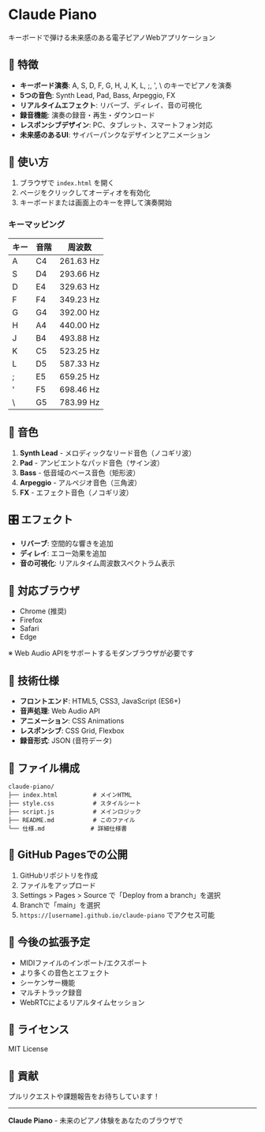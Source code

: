 # Claude Piano

キーボードで弾ける未来感のある電子ピアノWebアプリケーション

## 🎹 特徴

- **キーボード演奏**: A, S, D, F, G, H, J, K, L, ;, ', \ のキーでピアノを演奏
- **5つの音色**: Synth Lead, Pad, Bass, Arpeggio, FX
- **リアルタイムエフェクト**: リバーブ、ディレイ、音の可視化
- **録音機能**: 演奏の録音・再生・ダウンロード
- **レスポンシブデザイン**: PC、タブレット、スマートフォン対応
- **未来感のあるUI**: サイバーパンクなデザインとアニメーション

## 🚀 使い方

1. ブラウザで `index.html` を開く
2. ページをクリックしてオーディオを有効化
3. キーボードまたは画面上のキーを押して演奏開始

### キーマッピング

| キー | 音階 | 周波数 |
|------|------|--------|
| A    | C4   | 261.63 Hz |
| S    | D4   | 293.66 Hz |
| D    | E4   | 329.63 Hz |
| F    | F4   | 349.23 Hz |
| G    | G4   | 392.00 Hz |
| H    | A4   | 440.00 Hz |
| J    | B4   | 493.88 Hz |
| K    | C5   | 523.25 Hz |
| L    | D5   | 587.33 Hz |
| ;    | E5   | 659.25 Hz |
| '    | F5   | 698.46 Hz |
| \\   | G5   | 783.99 Hz |

## 🎵 音色

1. **Synth Lead** - メロディックなリード音色（ノコギリ波）
2. **Pad** - アンビエントなパッド音色（サイン波）
3. **Bass** - 低音域のベース音色（矩形波）
4. **Arpeggio** - アルペジオ音色（三角波）
5. **FX** - エフェクト音色（ノコギリ波）

## 🎛️ エフェクト

- **リバーブ**: 空間的な響きを追加
- **ディレイ**: エコー効果を追加
- **音の可視化**: リアルタイム周波数スペクトラム表示

## 📱 対応ブラウザ

- Chrome (推奨)
- Firefox
- Safari
- Edge

※ Web Audio APIをサポートするモダンブラウザが必要です

## 🔧 技術仕様

- **フロントエンド**: HTML5, CSS3, JavaScript (ES6+)
- **音声処理**: Web Audio API
- **アニメーション**: CSS Animations
- **レスポンシブ**: CSS Grid, Flexbox
- **録音形式**: JSON (音符データ)

## 📁 ファイル構成

```
claude-piano/
├── index.html          # メインHTML
├── style.css           # スタイルシート
├── script.js           # メインロジック
├── README.md           # このファイル
└── 仕様.md             # 詳細仕様書
```

## 🚀 GitHub Pagesでの公開

1. GitHubリポジトリを作成
2. ファイルをアップロード
3. Settings > Pages > Source で「Deploy from a branch」を選択
4. Branchで「main」を選択
5. `https://[username].github.io/claude-piano` でアクセス可能

## 🎯 今後の拡張予定

- MIDIファイルのインポート/エクスポート
- より多くの音色とエフェクト
- シーケンサー機能
- マルチトラック録音
- WebRTCによるリアルタイムセッション

## 📄 ライセンス

MIT License

## 🤝 貢献

プルリクエストや課題報告をお待ちしています！

---

**Claude Piano** - 未来のピアノ体験をあなたのブラウザで